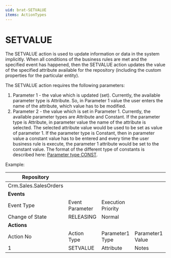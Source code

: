 ```yaml
---
uid: brat-SETVALUE
items: ActionTypes
---
```


# SETVALUE

The SETVALUE action is used to update information or data in the  system implicitly. When all conditions of the business rules are met and the specified event has happened, then the SETVALUE action updates the  value of the specified attribute available for the repository (including the custom properties for the particular entity).

The SETVALUE action requires the following parameters:

1. Parameter 1 - the value which is updated (set). Currently, the available  parameter type is Attribute. So, in Parameter 1 value the user enters  the name of the attribute, which value has to be modified.
2. Parameter 2 - the value which is set in Parameter 1. Currently, the available  parameter types are Attribute and Constant. If the parameter type is Attribute, in parameter value the name of the attribute is selected.  The selected attribute value would be used to be set as value of  parameter 1. If the parameter type is Constant, then in parameter  value a constant value has to be entered and every time the user  business rule is execute, the parameter 1 attribute would be set to the  constant value. The format of the different type of constants is  described here: [Parameter type CONST](https://docs.erp.net/tech/advanced/calculated-attributes/parameter-types/const.html).



Example:

| Repository            |                 |                    |                  |                 |                  |
| --------------------- | --------------- | ------------------ | ---------------- | --------------- | ---------------- |
| Crm.Sales.SalesOrders |                 |                    |                  |                 |                  |
| **Events**            |                 |                    |                  |                 |                  |
| Event Type            | Event Parameter | Execution Priority |                  |                 |                  |
| Change of State       | RELEASING       | Normal             |                  |                 |                  |
| **Actions**           |                 |                    |                  |                 |                  |
| Action No             | Action Type     | Parameter1 Type    | Parameter1 Value | Parameter2 Type | Parameter2 Value |
| 1                     | SETVALUE        | Attribute          | Notes            | Constant        | 'Approved'       |
